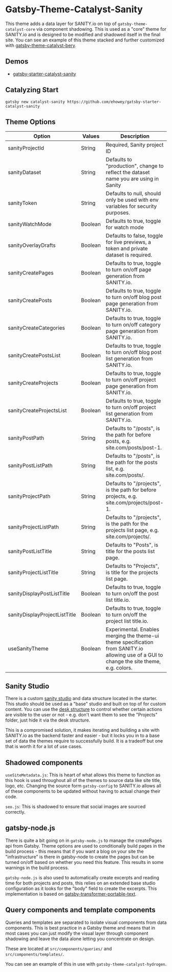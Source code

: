 # Gatsby-Theme-Catalyst-Sanity

This theme adds a data layer for SANITY.io on top of `gatsby-theme-catalyst-core` via component shadowing. This is used as a "core" theme for SANITY.io and is designed to be modified and shadowed itself in the final site. You can see an example of this theme stacked and further customized with [gatsby-theme-catalyst-bery](https://gatsby-starter-catalyst-bery.netlify.app/).

## Demos

- [gatsby-starter-catalyst-sanity](https://gatsby-starter-catalyst-sanity.netlify.app/)

## Catalyzing Start

`gatsby new catalyst-sanity https://github.com/ehowey/gatsby-starter-catalyst-sanity`

## Theme Options

| Option                        | Values  | Description                                                                                                                                |
| ----------------------------- | ------- | ------------------------------------------------------------------------------------------------------------------------------------------ |
| sanityProjectId               | String  | Required, Sanity project ID                                                                                                                |
| sanityDataset                 | String  | Defaults to "production", change to reflect the dataset name you are using in Sanity                                                       |
| sanityToken                   | String  | Defaults to null, should only be used with env variables for security purposes.                                                            |
| sanityWatchMode               | Boolean | Defaults to true, toggle for watch mode                                                                                                    |
| sanityOverlayDrafts           | Boolean | Defaults to false, toggle for live previews, a token and private dataset is required.                                                      |
| sanityCreatePages             | Boolean | Defaults to true, toggle to turn on/off page generation from SANITY.io.                                                                    |
| sanityCreatePosts             | Boolean | Defaults to true, toggle to turn on/off blog post page generation from SANITY.io.                                                          |
| sanityCreateCategories        | Boolean | Defaults to true, toggle to turn on/off category page generation from SANITY.io.                                                           |
| sanityCreatePostsList         | Boolean | Defaults to true, toggle to turn on/off blog post list generation from SANITY.io.                                                          |
| sanityCreateProjects          | Boolean | Defaults to true, toggle to turn on/off project page generation from SANITY.io.                                                            |
| sanityCreateProjectsList      | Boolean | Defaults to true, toggle to turn on/off project list generation from SANITY.io.                                                            |
| sanityPostPath                | String  | Defaults to "/posts", is the path for before posts, e.g. site.com/posts/post-1.                                                            |
| sanityPostListPath            | String  | Defaults to "/posts", is the path for the posts list, e.g. site.com/posts/.                                                                |
| sanityProjectPath             | String  | Defaults to "/projects", is the path for before projects, e.g. site.com/projects/post-1.                                                   |
| sanityProjectListPath         | String  | Defaults to "/projects", is the path for the projects list page, e.g. site.com/projects/.                                                  |
| sanityPostListTitle           | String  | Defaults to "Posts", is title for the posts list page.                                                                                     |
| sanityProjectListTitle        | String  | Defaults to "Projects", is title for the projects list page.                                                                               |
| sanityDisplayPostListTitle    | Boolean | Defaults to true, toggle to turn on/off the post list title.io.                                                                            |
| sanityDisplayProjectListTitle | Boolean | Defaults to true, toggle to turn on/off the project list title.io.                                                                         |
| useSanityTheme                | Boolean | Experimental. Enables merging the theme-ui theme specification from SANITY.io allowing use of a GUI to change the site theme, e.g. colors. |

## Sanity Studio

There is a custom [sanity studio](https://www.sanity.io/docs/sanity-studio) and data structure located in the starter. This studio should be used as a "base" studio and built on top of for custom content. You can use the [desk structure](https://www.sanity.io/docs/structure-builder-introduction) to control whether certain actions are visible to the user or not - e.g. don't want them to see the "Projects" folder, just hide it via the desk structure.

This is a compromised solution, it makes iterating and building a site with SANITY.io as the backend faster and easier - but it locks you in to a base set of data the themes require to successfully build. It is a tradeoff but one that is worth it for a lot of use cases.

## Shadowed components

`useSiteMetadata.js`: This is heart of what allows this theme to function as this hook is used throughout all of the themes to source data like site title, logo, etc. Changing the source form `gatsby-config` to SANITY.io allows all of these components to be updated without having to actual change their code.

`seo.js`: This is shadowed to ensure that social images are sourced correctly.

## gatsby-node.js

There is quite a bit going on in `gatsby-node.js` to manage the createPages api from Gatsby. Theme options are used to conditionally build pages in the build process - this means that if you want a blog on your site the "infrastructure" is there in gatsby-node to create the pages but can be turned on/off based on whether you need this feature. This results in some warnings in the build process.

`gatsby-node.js` is also used to automatically create excerpts and reading time for both projects and posts, this relies on an extended base studio configuration as it looks for the "body" field to create the excerpts. This implementation is based on [gatsby-transformer-portable-text](https://www.gatsbyjs.com/packages/gatsby-transform-portable-text/).

## Query components and template components

Queries and templates are separated to isolate visual components from data components. This is best practice in a Gatsby theme and means that in most cases you can just modify the visual layer through component shadowing and leave the data alone letting you concentrate on design.

These are located at `src/components/queries/` and `src/components/templates/`.

You can see an example of this in use with `gatsby-theme-catalyst-hydrogen`.
